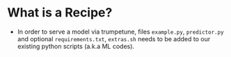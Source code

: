 # What is a Recipe?

- In order to serve a model via trumpetune, files `example.py`, `predictor.py` and optional `requirements.txt`, `extras.sh` needs to be added to our existing python scripts (a.k.a ML codes).
